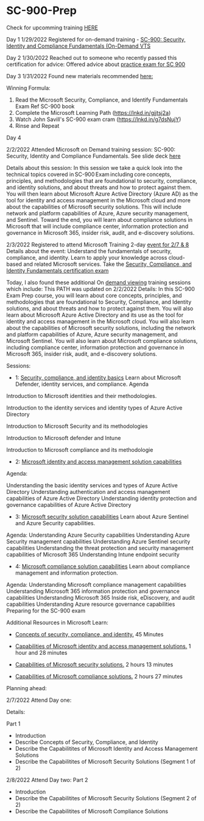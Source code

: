# SC-900-Prep

Check for upcomming training [HERE](https://www.microsoft.com/partner-training/we?n=SC-900)

Day 1
1/29/2022 Registered for on-demand training - [SC-900: Security, Identity and Compliance Fundamentals (On-Demand VTS]()

Day 2
1/30/2022 Reached out to someone who recently passed this certification for advice: Offered advice about [practice exam for SC 900]( https://query.prod.cms.rt.microsoft.com/cms/api/am/binary/RWSulJ)

Day 3
1/31/2022 Found new materials recommended [here:](https://www.linkedin.com/posts/eduardobaez_cloud-sc900-az104-activity-6894084986702585856-E8xI) 

Winning Formula:
1. Read the Microsoft Security, Compliance, and Identify Fundamentals Exam Ref SC-900 book
2. Complete the Microsoft Learning Path (https://lnkd.in/gjjtsj2a)
3. Watch John Savill's SC-900 exam cram (https://lnkd.in/g7dsNujY)
4. Rinse and Repeat

Day 4

2/2/2022 Attended Microsoft on Demand training session: SC-900: Security, Identity and Compliance Fundamentals. See slide deck [here](https://query.prod.cms.rt.microsoft.com/cms/api/am/binary/RE4J4Mm)

Details about this session: In this session we take a quick look into the technical topics covered in SC-900 Exam including core concepts, principles, and methodologies that are foundational to security, compliance, and identity solutions, and about threats and how to protect against them. You will then learn about Microsoft Azure Active Directory (Azure AD) as the tool for identity and access management in the Microsoft cloud and more about the capabilities of Microsoft security solutions. This will include network and platform capabilities of Azure, Azure security management, and Sentinel. Toward the end, you will learn about compliance solutions in Microsoft that will include compliance center, information protection and governance in Microsoft 365, insider risk, audit, and e-discovery solutions.  

2/3/2022 Registered to attend Microsoft Training 2-day [event for 2/7 & 8 ](https://mktoevents.com/Microsoft+Event/311687/157-GQE-382)
Details about the event: Understand the fundamentals of security, compliance, and identity. Learn to apply your knowledge across cloud-based and related Microsoft services. Take the [Security, Compliance, and Identity Fundamentals certification exam](https://docs.microsoft.com/en-us/learn/certifications/security-compliance-and-identity-fundamentals/)

Today, I also found these additional On [demand viewing](https://partner.microsoft.com/en-us/training/assets/collection/microsoft-security-compliance-and-identity-fundamentals-sc-900#/) training sessions which include: This PATH was updated on 2/2/2022 Details: In this SC-900 Exam Prep course, you will learn about core concepts, principles, and methodologies that are foundational to Security, Compliance, and Identity solutions, and about threats and how to protect against them. You will also learn about Microsoft Azure Active Directory and its use as the tool for identity and access management in the Microsoft cloud. You will also learn about the capabilities of Microsoft security solutions, including the network and platform capabilities of Azure, Azure security management, and Microsoft Sentinel. You will also learn about Microsoft compliance solutions, including compliance center, information protection and governance in Microsoft 365, insider risk, audit, and e-discovery solutions.

Sessions:

* 1: [Security, compliance, and identity basics](https://note.microsoft.com/US-NOGEP-WBNR-FY22-01Jan-26-MicrosoftSecurityComplianceandIdentityfundamentalsSC900SecurityComplianceandIdentityBasics-SRDEM100749-01_LP02OnDemandRegistration-ForminBody.html)
Learn about Microsoft Defender, identity services, and compliance.
Agenda

Introduction to Microsoft identities and their methodologies.

Introduction to the identity services and identity types of Azure Active Directory

Introduction to Microsoft Security and its methodologies

Introduction to Microsoft defender and Intune

Introduction to Microsoft compliance and its methodologie

* 2: [Microsoft identity and access management solution capabilities](https://note.microsoft.com/US-NOGEP-WBNR-FY22-01Jan-26-MicrosoftSecurityComplianceandIdentityfundamentalsSC900Microsoftidentityandaccess-SRDEM100749-02_LP02OnDemandRegistration-ForminBody.html)

Agenda:

Understanding the basic identity services and types of Azure Active Directory
Understanding authentication and access management capabilities of Azure Active Directory
Understanding identity protection and governance capabilities of Azure Active Directory

* 3: [Microsoft security solution capabilities](https://note.microsoft.com/US-NOGEP-WBNR-FY22-01Jan-26-MicrosoftSecurityComplianceandIdentityfundamentalsSC900Microsoftsecuritysolutioncapabilities-SRDEM100749-03_LP02OnDemandRegistration-ForminBody.html)
Learn about Azure Sentinel and Azure Security capabilities.

Agenda:
Understanding Azure Security capabilities
Understanding Azure Security management capabilities
Understanding Azure Sentinel security capabilities
Understanding the threat protection and security management capabilities of Microsoft 365
Understanding Intune endpoint security

* 4: [Microsoft compliance solution capabilities](https://note.microsoft.com/US-NOGEP-WBNR-FY22-01Jan-26-MicrosoftSecurityComplianceandIdentityfundamentalsSC900Microsoftcompliancesolutioncapabilities-SRDEM100749-04_LP02OnDemandRegistration-ForminBody.html)
Learn about compliance management and information protection.

Agenda:
Understanding Microsoft compliance management capabilities
Understanding Microsoft 365 information protection and governance capabilities
Understanding Microsoft 365 Inside risk, eDiscovery, and audit capabilities
Understanding Azure resource governance capabilities
Preparing for the SC-900 exam

Additional Resources in Microsoft Learn:  

* [Concepts of security, compliance, and identity.](https://docs.microsoft.com/en-us/learn/paths/describe-concepts-of-security-compliance-identity/) 45 Minutes

* [Capabilities of Microsoft identity and access management solutions.](https://docs.microsoft.com/en-us/learn/paths/describe-capabilities-of-microsoft-identity-access/) 1 hour and 28 minutes

* [Capabilities of Microsoft security solutions.](https://docs.microsoft.com/en-us/learn/paths/describe-capabilities-of-microsoft-security-solutions/) 2 hours 13 minutes

* [Capabilities of Microsoft compliance solutions.](https://docs.microsoft.com/en-us/learn/paths/describe-capabilities-of-microsoft-compliance-solutions/) 2 hours 27 minutes




Planning ahead:


2/7/2022 Attend Day one:

Details:

Part 1	

* Introduction	
* Describe Concepts of Security, Compliance, and Identity
* Describe the Capabilitites of Microsoft Identity and Access Management Solutions	
* Describe the Capabilitites of Microsoft Security Solutions (Segment 1 of 2)

2/8/2022 Attend Day two: 
Part 2

* Introduction
* Describe the Capabilitites of Microsoft Security Solutions (Segment 2 of 2)
* Describe the Capabilitites of Microsoft Compliance Solutions
